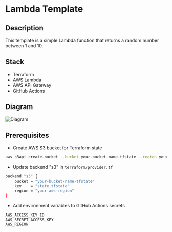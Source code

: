 # Lambda Template

## Description

This template is a simple Lambda function that returns a random number between 1 and 10.

## Stack

- Terraform
- AWS Lambda
- AWS API Gateway
- GitHub Actions

## Diagram

![Diagram](./diagram.png)

## Prerequisites

- Create AWS S3 bucket for Terraform state

```bash
aws s3api create-bucket --bucket your-bucket-name-tfstate --region your-aws-region
```

- Update backend "s3" in `terraform/provider.tf`

```bash
backend "s3" {
    bucket = "your-bucket-name-tfstate"
    key    = "state.tfstate"
    region = "your-aws-region"
}
```

- Add environment variables to GitHub Actions secrets

```bash
AWS_ACCESS_KEY_ID
AWS_SECRET_ACCESS_KEY
AWS_REGION
```
